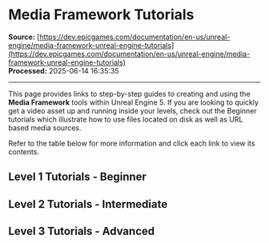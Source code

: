 # Media Framework Tutorials

**Source:** [https://dev.epicgames.com/documentation/en-us/unreal-engine/media-framework-unreal-engine-tutorials](https://dev.epicgames.com/documentation/en-us/unreal-engine/media-framework-unreal-engine-tutorials)  
**Processed:** 2025-06-14 16:35:35

---

This page provides links to step-by-step guides to creating and using the **Media Framework** tools within Unreal Engine 5. If you are looking to quickly get a video asset up and running inside your levels, check out the Beginner tutorials which illustrate how to use files located on disk as well as URL based media sources.

Refer to the table below for more information and click each link to view its contents.

## Level 1 Tutorials - Beginner

## Level 2 Tutorials - Intermediate

## Level 3 Tutorials - Advanced